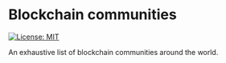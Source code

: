 # Blockchain communities
[![License: MIT](https://img.shields.io/badge/License-MIT-blue.svg)](https://opensource.org/licenses/MIT)

An exhaustive list of blockchain communities around the world.

